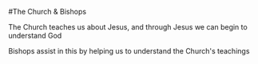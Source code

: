 #The Church & Bishops

The Church teaches us about Jesus, and through Jesus we can begin to understand God

Bishops assist in this by helping us to understand the Church's teachings